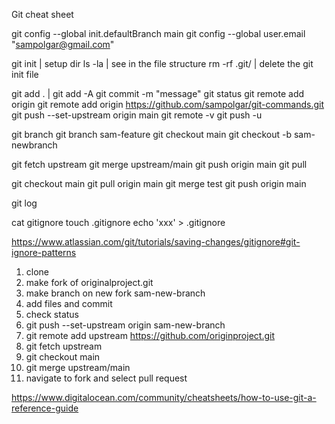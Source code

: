 Git cheat sheet

<!-- pre-standard -->
git config --global init.defaultBranch main
git config --global user.email "sampolgar@gmail.com"

git init | setup dir
ls -la | see in the file structure
rm -rf .git/ | delete the git init file


<!-- Standard -->

git add . | git add -A
git commit  -m "message"
git status
git remote add origin git remote add origin https://github.com/sampolgar/git-commands.git 
git push --set-upstream origin main
git remote -v
git push -u

<!-- branch -->
git branch
git branch sam-feature
git checkout main
git checkout -b sam-newbranch

<!-- Working with upstream repo -->
git fetch upstream
git merge upstream/main
git push origin main
git pull

<!-- merge fork to main -->
git checkout main
git pull origin main
git merge test
git push origin main

git log

<!-- add to gitignore -->
<!-- Global git ignore -->
cat gitignore
touch .gitignore
echo 'xxx' > .gitignore

https://www.atlassian.com/git/tutorials/saving-changes/gitignore#git-ignore-patterns

<!-- fork & create pull request -->
1. clone
2. make fork of originalproject.git
3. make branch on new fork sam-new-branch
3. add files and commit
4. check status
5. git push --set-upstream origin sam-new-branch
6. git remote add upstream https://github.com/originproject.git
7. git fetch upstream
8. git checkout main
9. git merge upstream/main
10. navigate to fork and select pull request


https://www.digitalocean.com/community/cheatsheets/how-to-use-git-a-reference-guide